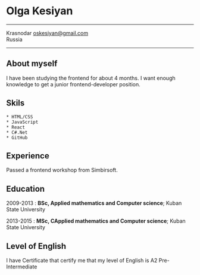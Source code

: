 Olga Kesiyan
============

-------------------     ----------------------------
Krasnodar               oskesiyan@gmail.com         
Russia                           
-------------------     ----------------------------

About myself
------------
I have been studying the frontend for about 4 months. I want enough knowledge to get a  junior frontend-developer position.

Skils
-----
    * HTML/CSS
    * JavaScript
    * React
    * C#.Net
    * GitHub

Experience
----------

Passed a frontend workshop from Simbirsoft.

Education
---------

2009-2013
:   **BSc, Applied mathematics and Computer science**; Kuban State University

2013-2015
:   **MSc, CApplied mathematics and Computer science**; Kuban State University
    
Level of English
----------------

I have Certificate that certify me that my level of English is A2 Pre-Intermediate
